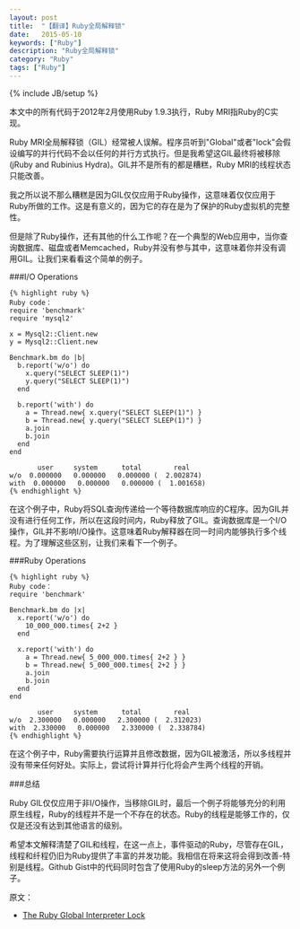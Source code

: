 ```yaml
---
layout: post
title:  "【翻译】Ruby全局解释锁"
date:   2015-05-10
keywords: ["Ruby"]
description: "Ruby全局解释锁"
category: "Ruby"
tags: ["Ruby"]
---
```

{% include JB/setup %}

本文中的所有代码于2012年2月使用Ruby 1.9.3执行，Ruby MRI指Ruby的C实现。

Ruby MRI全局解释锁（GIL）经常被人误解。程序员听到"Global"或者"lock"会假设编写的并行代码不会以任何的并行方式执行。但是我希望这GIL最终将被移除(jRuby and Rubinius Hydra)。GIL并不是所有的都是糟糕，Ruby MRI的线程状态只能改善。

我之所以说不那么糟糕是因为GIL仅仅应用于Ruby操作，这意味着仅仅应用于Ruby所做的工作。这是有意义的，因为它的存在是为了保护的Ruby虚拟机的完整性。

但是除了Ruby操作，还有其他的什么工作呢？在一个典型的Web应用中，当你查询数据库、磁盘或者Memcached，Ruby并没有参与其中，这意味着你并没有调用GIL。让我们来看看这个简单的例子。

###I/O Operations

	{% highlight ruby %}
	Ruby code：
	require 'benchmark'
	require 'mysql2'
	
	x = Mysql2::Client.new
	y = Mysql2::Client.new
	
	Benchmark.bm do |b|
	  b.report('w/o') do
	    x.query("SELECT SLEEP(1)")
	    y.query("SELECT SLEEP(1)")
	  end
	
	  b.report('with') do
	    a = Thread.new{ x.query("SELECT SLEEP(1)") }
	    b = Thread.new{ y.query("SELECT SLEEP(1)") }
	    a.join
	    b.join
	  end
	end
	
	       user     system      total        real
	w/o  0.000000   0.000000   0.000000 (  2.002874)
	with  0.000000   0.000000   0.000000 (  1.001658)
    {% endhighlight %}

在这个例子中，Ruby将SQL查询传递给一个等待数据库响应的C程序。因为GIL并没有进行任何工作，所以在这段时间内，Ruby释放了GIL。查询数据库是一个I/O操作，GIL并不影响I/O操作。这意味着Ruby解释器在同一时间内能够执行多个线程。为了理解这些区别，让我们来看下一个例子。

###Ruby Operations
    
    {% highlight ruby %}
	Ruby code：
	require 'benchmark'
	
	Benchmark.bm do |x|
	  x.report('w/o') do
	    10_000_000.times{ 2+2 }
	  end
	
	  x.report('with') do
	    a = Thread.new{ 5_000_000.times{ 2+2 } }
	    b = Thread.new{ 5_000_000.times{ 2+2 } }
	    a.join
	    b.join
	  end
	end
	
	       user     system      total        real
	w/o  2.300000   0.000000   2.300000 (  2.312023)
	with  2.330000   0.000000   2.330000 (  2.338784)
    {% endhighlight %}

在这个例子中，Ruby需要执行运算并且修改数据，因为GIL被激活，所以多线程并没有带来任何好处。实际上，尝试将计算并行化将会产生两个线程的开销。

###总结

Ruby GIL仅仅应用于非I/O操作，当移除GIL时，最后一个例子将能够充分的利用原生线程，Ruby的线程并不是一个不存在的状态。Ruby的线程是能够工作的，仅仅是还没有达到其他语言的级别。

希望本文解释清楚了GIL和线程，在这一点上，事件驱动的Ruby，尽管存在GIL，线程和纤程仍旧为Ruby提供了丰富的并发功能。我相信在将来这将会得到改善-特别是线程。Github Gist中的代码同时包含了使用Ruby的sleep方法的另外一个例子。

原文：

- [The Ruby Global Interpreter Lock](http://ablogaboutcode.com/2012/02/06/the-ruby-global-interpreter-lock/ "The Ruby Global Interpreter Lock")